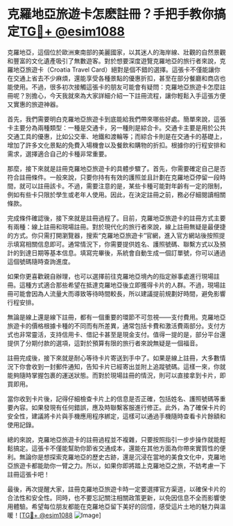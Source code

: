 # 克羅地亞旅遊卡怎麽註冊？手把手教你搞定[TG💪+ @esim1088](https://t.me/s/esim1088)

克羅地亞，這個位於歐洲東南部的美麗國家，以其迷人的海岸線、壯觀的自然景觀和豐富的文化遺產吸引了無數遊客。對於想要深度遊覽克羅地亞的旅行者來說，克羅地亞旅遊卡（Croatia Travel Card）絕對是個不錯的選擇。這張卡不僅能讓你在交通上省去不少麻煩，還能享受各種景點的優惠折扣，甚至在部分餐廳和商店也能使用。不過，很多初次接觸這張卡的朋友可能會有疑問：克羅地亞旅遊卡怎麼註冊呢？別擔心，今天我就來為大家詳細介紹一下註冊流程，讓你輕鬆入手這張方便又實惠的旅遊神器。

首先，我們需要明白克羅地亞旅遊卡到底能給我們帶來哪些好處。簡單來說，這張卡主要分為兩種類型：一種是交通卡，另一種則是綜合卡。交通卡主要是用於公共交通工具的優惠，比如公交車、地鐵和渡輪等；而綜合卡則是在交通卡的基礎上，增加了許多文化景點的免費入場機會以及餐飲和購物的折扣。根據你的行程安排和需求，選擇適合自己的卡種非常重要。

那麼，接下來就是註冊克羅地亞旅遊卡的具體步驟了。首先，你需要確定自己是否符合註冊條件。一般來說，只要你持有有效的護照並且計劃在克羅地亞停留一段時間，就可以註冊該卡。不過，需要注意的是，某些卡種可能對年齡有一定的限制，例如有些卡只限於學生或老年人使用。因此，在決定註冊之前，務必仔細閱讀相關條款。

完成條件確認後，接下來就是註冊過程了。目前，克羅地亞旅遊卡的註冊方式主要有兩種：線上註冊和現場註冊。對於現代化的旅行者來說，線上註冊無疑是最便捷的方式。你只需打開瀏覽器，搜索“克羅地亞旅遊卡”官網，進入官方網站後按照提示填寫相關信息即可。通常情況下，你需要提供姓名、護照號碼、聯繫方式以及預計的到達日期等基本信息。填寫完畢後，系統會自動生成一個訂單號，你可以通過這個號碼隨時查詢進度。

如果你更喜歡親自辦理，也可以選擇前往克羅地亞境內的指定辦事處進行現場註冊。這種方式適合那些希望在抵達克羅地亞後立即獲得卡片的人群。不過，現場註冊可能會因為人流量大而導致等待時間較長，所以建議提前規劃好時間，避免影響行程安排。

無論是線上還是線下註冊，都有一個重要的環節不可忽視——支付費用。克羅地亞旅遊卡的價格根據卡種的不同而有所差異，通常包括卡費和激活費兩部分。支付方式也非常靈活，支持信用卡、借記卡甚至是現金支付。值得一提的是，部分平台還提供了分期付款的選項，這對於預算有限的旅行者來說無疑是一個福音。

註冊完成後，接下來就是耐心等待卡片寄送到手中了。如果是線上註冊，大多數情況下你會收到一封郵件通知，告知卡片已經寄出並附上追蹤號碼。這樣一來，你就能夠隨時掌握包裹的運送狀態。而對於現場註冊的情況，則可以直接拿到卡片，即買即用。

當你收到卡片後，記得仔細檢查卡片上的信息是否正確，包括姓名、護照號碼等重要內容。如果發現有任何錯誤，應及時聯繫客服進行修正。此外，為了確保卡片的安全性，建議將卡片與手機應用程序綁定，這樣可以通過手機隨時查看卡片餘額和使用記錄。

總的來說，克羅地亞旅遊卡的註冊過程並不複雜，只要按照指引一步步操作就能輕鬆搞定。這張卡不僅能幫助你節省交通成本，還能在其他方面為你帶來實質性的便利。無論你是想探索克羅地亞的歷史古跡，還是沉浸在當地的美食文化中，克羅地亞旅遊卡都能助你一臂之力。所以，如果你即將踏上克羅地亞之旅，不妨考慮一下註冊這張卡吧！

最後，再次提醒大家，註冊克羅地亞旅遊卡時一定要選擇官方渠道，以確保卡片的合法性和安全性。同時，也不要忘記關注相關政策更新，以免因信息不全而影響使用體驗。希望每位朋友都能在克羅地亞留下美好的回憶，感受這片土地的魅力與溫暖！[[TG💪+ @esim1088](https://t.me/s/esim1088) ![Image](https://i.postimg.cc/4NQfJmqS/Snipaste-2025-05-13-00-14-12.png)]